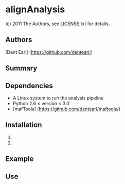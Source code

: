 # alignAnalysis
(c) 2011 The Authors, see LICENSE.txt for details.

## Authors
[Dent Earl] (https://github.com/dentearl/)

## Summary


## Dependencies
* A Linux system to run the analysis pipeline
* Python 2.6 &le; version &lt; 3.0
* [mafTools] (https://github.com/dentearl/maftools/)

## Installation
1. 
2. 

## Example

## Use

